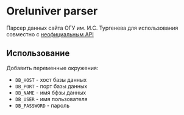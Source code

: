 # Oreluniver parser

Парсер данных сайта ОГУ им. И.С. Тургенева для использования совместно с [неофициальным API](https://github.com/siper/oreluniver-api)

## Использование

Добавить переменные окружения:
* ```DB_HOST``` - хост базы данных
* ```DB_PORT``` - порт базы данных
* ```DB_NAME``` - имя бфзы данных
* ```DB_USER``` - имя пользователя
* ```DB_PASSWORD``` - пароль
